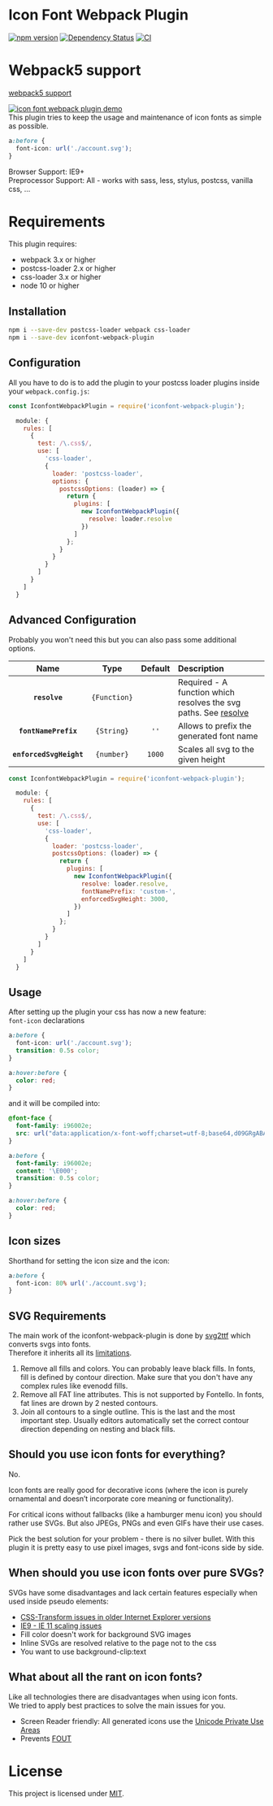 # Icon Font Webpack Plugin
[![npm version](https://badge.fury.io/js/iconfont-webpack-plugin.svg)](http://badge.fury.io/js/iconfont-webpack-plugin) [![Dependency Status](https://david-dm.org/jantimon/iconfont-webpack-plugin.svg)](https://david-dm.org/jantimon/iconfont-webpack-plugin) [![CI](https://github.com/jantimon/iconfont-webpack-plugin/workflows/CI/badge.svg)](https://github.com/jantimon/iconfont-webpack-plugin/actions/)


# Webpack5 support 
[webpack5 support](https://github.com/jantimon/iconfont-webpack-plugin/pull/66#issuecomment-1596166882)


[![icon font webpack plugin demo](https://raw.githubusercontent.com/jantimon/iconfont-webpack-plugin/master/iconfont.gif)](https://codepen.io/jantimon/pen/YoKewb)  
This plugin tries to keep the usage and maintenance of icon fonts as simple as possible.

```css
a:before {
  font-icon: url('./account.svg');
}
```

Browser Support: IE9+  
Preprocessor Support: All - works with sass, less, stylus, postcss, vanilla css, ...

# Requirements

This plugin requires:
 + webpack 3.x or higher 
 + postcss-loader 2.x or higher
 + css-loader 3.x or higher
 + node 10 or higher

## Installation

```bash
npm i --save-dev postcss-loader webpack css-loader
npm i --save-dev iconfont-webpack-plugin
```

## Configuration

All you have to do is to add the plugin to your postcss loader plugins inside your `webpack.config.js`:

```js
const IconfontWebpackPlugin = require('iconfont-webpack-plugin');

  module: {
    rules: [
      {
        test: /\.css$/,
        use: [
          'css-loader',
          {
            loader: 'postcss-loader',
            options: {
              postcssOptions: (loader) => {
                return {
                  plugins: [
                    new IconfontWebpackPlugin({
                      resolve: loader.resolve
                    })
                  ]
                };
              }
            }
          }
        ]
      }
    ]
  }
```

## Advanced Configuration

Probably you won't need this but you can also pass some additional options.

|Name|Type|Default|Description|
|:--:|:--:|:-----:|:----------|
|**`resolve`**|`{Function}`||Required - A function which resolves the svg paths. See [resolve](https://webpack.js.org/api/loaders/#this-resolve)|
|**`fontNamePrefix`**|`{String}`|`''`| Allows to prefix the generated font name |
|**`enforcedSvgHeight`**|`{number}`|`1000`| Scales all svg to the given height |

```js
const IconfontWebpackPlugin = require('iconfont-webpack-plugin');

  module: {
    rules: [
      {
        test: /\.css$/,
        use: [
          'css-loader',
          {
            loader: 'postcss-loader',
            postcssOptions: (loader) => {
              return {
                plugins: [
                  new IconfontWebpackPlugin({
                    resolve: loader.resolve,
                    fontNamePrefix: 'custom-',
                    enforcedSvgHeight: 3000,
                  })
                ]
              };
            }
          }
        ]
      }
    ]
  }
```

## Usage

After setting up the plugin your css has now a new feature:  
`font-icon` declarations

```css
a:before {
  font-icon: url('./account.svg');
  transition: 0.5s color;
}

a:hover:before {
  color: red;
}
```

and it will be compiled into:

```css
@font-face {
  font-family: i96002e;
  src: url("data:application/x-font-woff;charset=utf-8;base64,d09GRgABAAAAA.....IdAA==") format('woff');
}

a:before {
  font-family: i96002e;
  content: '\E000';
  transition: 0.5s color;
}

a:hover:before {
  color: red;
}
```

## Icon sizes

Shorthand for setting the icon size and the icon:

```css
a:before {
  font-icon: 80% url('./account.svg');
}
```

## SVG Requirements

The main work of the iconfont-webpack-plugin is done by [svg2ttf](https://github.com/fontello/svg2ttf) which converts svgs into fonts.  
Therefore it inherits all its [limitations](https://github.com/fontello/fontello/wiki/How-to-use-custom-images#importing-svg-images).

1. Remove all fills and colors. You can probably leave black fills. In fonts, fill is defined by contour direction. Make sure that you don't have any complex rules like evenodd fills.
2. Remove all FAT line attributes. This is not supported by Fontello. In fonts, fat lines are drown by 2 nested contours.
3. Join all contours to a single outline. This is the last and the most important step. Usually editors automatically set the correct contour direction depending on nesting and black fills.

## Should you use icon fonts for everything?

No.

Icon fonts are really good for decorative icons (where the icon is purely ornamental and doesn’t incorporate core meaning or functionality).

For critical icons without fallbacks (like a hamburger menu icon) you should rather use SVGs.
But also JPEGs, PNGs and even GIFs have their use cases.

Pick the best solution for your problem - there is no silver bullet.
With this plugin it is pretty easy to use pixel images, svgs and font-icons side by side.

## When should you use icon fonts over pure SVGs?

SVGs have some disadvantages and lack certain features especially when used inside pseudo elements:

* [CSS-Transform issues in older Internet Explorer versions](http://stackoverflow.com/questions/21298338/css-transform-on-svg-elements-ie9)
* [IE9 - IE 11 scaling issues](https://gist.github.com/larrybotha/7881691)
* Fill color doesn't work for background SVG images
* Inline SVGs are resolved relative to the page not to the css
* You want to use background-clip:text

## What about all the rant on icon fonts?

Like all technologies there are disadvantages when using icon fonts.  
We tried to apply best practices to solve the main issues for you.

* Screen Reader friendly: All generated icons use the [Unicode Private Use Areas](https://en.wikipedia.org/wiki/Private_Use_Areas)
* Prevents [FOUT](http://www.paulirish.com/2009/fighting-the-font-face-fout/)

# License

This project is licensed under [MIT](https://github.com/jantimon/iconfont-webpack-plugin/blob/master/LICENSE).

